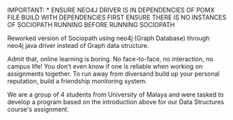 IMPORTANT: *
ENSURE NEO4J DRIVER IS IN DEPENDENCIES OF POMX FILE
BUILD WITH DEPENDENCIES FIRST
ENSURE THERE IS NO INSTANCES OF SOCIOPATH RUNNING BEFORE RUNNING SOCIOPATH

Reworked version of Sociopath using neo4j (Graph Database) through neo4j java driver instead of Graph data structure.

Admit that, online learning is boring. No face-to-face, no interaction, no campus life! You don’t even know if one is reliable when working on assignments together. To run away from diversand build up your personal reputation, build a friendship monitoring system.

We are a group of 4 students from University of Malaya and were tasked to develop a program based on the introduction above for our Data Structures course's assignment.
